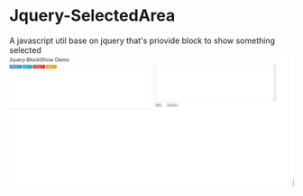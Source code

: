 # Jquery-SelectedArea
A javascript util base on jquery that's priovide block to show something selected
![image](https://github.com/QCSYSTUDIO/Jquery-BlockShow/blob/master/example.jpg?raw=true)
